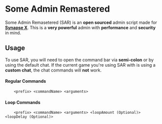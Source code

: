 # **Some Admin Remastered**

Some Admin Remasetered (SAR) is an **open sourced** admin
script made for **[Synapse X](https://x.synapse.to)**. This is a **very powerful** admin
with **performance** and **security** in mind.

## **Usage**

To use SAR, you will need to open the command bar via **semi-colon** or by using the
default chat. If the current game you're using SAR with is using a **custom chat**, the
chat commands will **not** work.

#### **Regular Commands**

```
    <prefix> <commandName> <arguments>
```

#### **Loop Commands**

```
    <prefix> <commandName> <arguments> <loopAmount (Optional)> <loopDelay (Optional)>
```